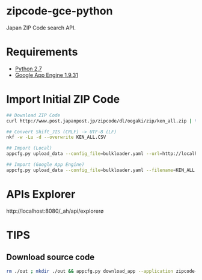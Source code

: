 zipcode-gce-python
====

Japan ZIP Code search API.

# Requirements
* [Python 2.7](http://www.python.org/) 
* [Google App Engine 1.9.31](https://cloud.google.com/appengine/) 


# Import Initial ZIP Code
```bash
## Download ZIP Code
curl http://www.post.japanpost.jp/zipcode/dl/oogaki/zip/ken_all.zip | tar xz

## Convert Shift_JIS (CRLF) -> UTF-8 (LF)
nkf -w -Lu -d --overwrite KEN_ALL.CSV

## Import (Local)
appcfg.py upload_data --config_file=bulkloader.yaml --url=http://localhost:8080/_ah/remote_api --filename=KEN_ALL.CSV  --batch_size=50000 --kind=ZipCode .

## Import (Google App Engine)
appcfg.py upload_data --config_file=bulkloader.yaml --filename=KEN_ALL.CSV  --batch_size=50000 --kind=ZipCode .
```


# APIs Explorer
http://localhost:8080/_ah/api/explorerø


# TIPS

## Download source code
```bash
rm ./out ; mkdir ./out && appcfg.py download_app --application zipcode-gce-python ./out
```
